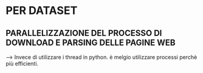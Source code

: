 
# PER DATASET

## PARALLELIZZAZIONE DEL PROCESSO DI DOWNLOAD E PARSING DELLE PAGINE WEB
--> Invece di utilizzare i thread in python. è melgio utilizzare processi perchè più efficienti.
